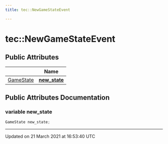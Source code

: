 ```yaml
---
title: tec::NewGameStateEvent

---
```


# tec::NewGameStateEvent



## Public Attributes

|                | Name           |
| -------------- | -------------- |
| [GameState](/engine/Classes/structtec_1_1_game_state/) | **[new_state](/engine/Classes/structtec_1_1_new_game_state_event/#variable-new_state)**  |

## Public Attributes Documentation

### variable new_state

```cpp
GameState new_state;
```


-------------------------------

Updated on 21 March 2021 at 16:53:40 UTC